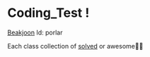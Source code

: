 # Coding_Test !
[Beakjoon](https://www.acmicpc.net/)
Id: porlar

Each class collection of [solved](https://solved.ac/)
 or
 awesome🤩🤩
